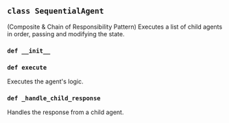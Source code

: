 ## `class SequentialAgent`

(Composite & Chain of Responsibility Pattern)
Executes a list of child agents in order, passing and modifying the state.

### `def __init__`

### `def execute`

Executes the agent's logic.

### `def _handle_child_response`

Handles the response from a child agent.

